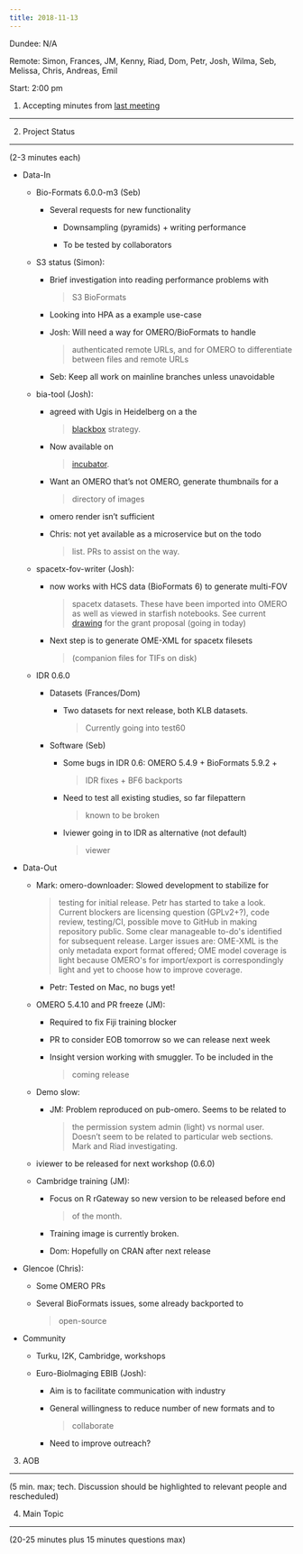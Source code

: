 ```yaml
---
title: 2018-11-13
---
```


Dundee: N/A

Remote: Simon, Frances, JM, Kenny, Riad, Dom, Petr, Josh, Wilma, Seb,
Melissa, Chris, Andreas, Emil

Start: 2:00 pm

1. Accepting minutes from [<u>last meeting</u>](https://drive.google.com/open?id=1TndXeC3wQSZVEaB5ZGpEAaPRl1QAufSI)
-------------------------------------------------------------------------------------------------------------------

2. Project Status
-----------------

(2-3 minutes each)

-   Data-In

    -   Bio-Formats 6.0.0-m3 (Seb)

        -   Several requests for new functionality

            -   Downsampling (pyramids) + writing performance

            -   To be tested by collaborators

    -   S3 status (Simon):

        -   Brief investigation into reading performance problems with
            > S3 BioFormats

        -   Looking into HPA as a example use-case

        -   Josh: Will need a way for OMERO/BioFormats to handle
            > authenticated remote URLs, and for OMERO to differentiate
            > between files and remote URLs

        -   Seb: Keep all work on mainline branches unless unavoidable

    -   bia-tool (Josh):

        -   agreed with Ugis in Heidelberg on a the
            > [<u>blackbox</u>](https://docs.google.com/document/d/10AaPynPLPSgl_nuwAsGycnvAi8j6uHNSxYzNIDU8Ktg/edit)
            > strategy.

        -   Now available on
            > [<u>incubator</u>](https://gitlab.com/openmicroscopy/incubator/bia-tool).

        -   Want an OMERO that’s not OMERO, generate thumbnails for a
            > directory of images

        -   omero render isn’t sufficient

        -   Chris: not yet available as a microservice but on the todo
            > list. PRs to assist on the way.

    -   spacetx-fov-writer (Josh):

        -   now works with HCS data (BioFormats 6) to generate multi-FOV
            > spacetx datasets. These have been imported into OMERO as
            > well as viewed in starfish notebooks. See current
            > [<u>drawing</u>](https://docs.google.com/drawings/d/1qjxW5AQcsj_XShv_0Q4SOhNVFb_NlL4Md89kKTKub2w/edit)
            > for the grant proposal (going in today)

        -   Next step is to generate OME-XML for spacetx filesets
            > (companion files for TIFs on disk)

    -   IDR 0.6.0

        -   Datasets (Frances/Dom)

            -   Two datasets for next release, both KLB datasets.
                > Currently going into test60

        -   Software (Seb)

            -   Some bugs in IDR 0.6: OMERO 5.4.9 + BioFormats 5.9.2 +
                > IDR fixes + BF6 backports

            -   Need to test all existing studies, so far filepattern
                > known to be broken

            -   Iviewer going in to IDR as alternative (not default)
                > viewer

-   Data-Out

    -   Mark: omero-downloader: Slowed development to stabilize for
        > testing for initial release. Petr has started to take a look.
        > Current blockers are licensing question (GPLv2+?), code
        > review, testing/CI, possible move to GitHub in making
        > repository public. Some clear manageable to-do's identified
        > for subsequent release. Larger issues are: OME-XML is the only
        > metadata export format offered; OME model coverage is light
        > because OMERO's for import/export is correspondingly light and
        > yet to choose how to improve coverage.

        -   Petr: Tested on Mac, no bugs yet!

    -   OMERO 5.4.10 and PR freeze (JM):

        -   Required to fix Fiji training blocker

        -   PR to consider EOB tomorrow so we can release next week

        -   Insight version working with smuggler. To be included in the
            > coming release

    -   Demo slow:

        -   JM: Problem reproduced on pub-omero. Seems to be related to
            > the permission system admin (light) vs normal user.
            > Doesn’t seem to be related to particular web sections.
            > Mark and Riad investigating.

    -   iviewer to be released for next workshop (0.6.0)

    -   Cambridge training (JM):

        -   Focus on R rGateway so new version to be released before end
            > of the month.

        -   Training image is currently broken.

        -   Dom: Hopefully on CRAN after next release

-   Glencoe (Chris):

    -   Some OMERO PRs

    -   Several BioFormats issues, some already backported to
        > open-source

-   Community

    -   Turku, I2K, Cambridge, workshops

    -   Euro-BioImaging EBIB (Josh):

        -   Aim is to facilitate communication with industry

        -   General willingness to reduce number of new formats and to
            > collaborate

        -   Need to improve outreach?

3. AOB
------

(5 min. max; tech. Discussion should be highlighted to relevant people
and rescheduled)

4. Main Topic
-------------

(20-25 minutes plus 15 minutes questions max)

